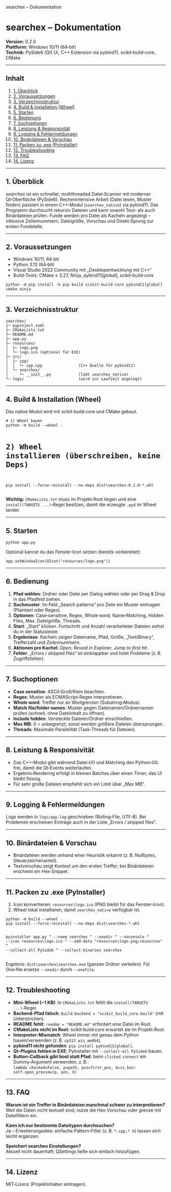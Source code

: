<!DOCTYPE html>
<html lang="de">
<head>
<meta charset="utf-8">
searchex – Dokumentation
</head>
<body>
<h1>searchex – Dokumentation</h1>

<p><strong>Version:</strong> 0.2.0<br>
<strong>Plattform:</strong> Windows 10/11 (64‑bit)<br>
<strong>Technik:</strong> PySide6 (Qt) UI, C++ Extension via pybind11, scikit‑build‑core, CMake</p>

<hr>

<h2>Inhalt</h2>
<ol>
  <li><a href="#ueberblick">1. Überblick</a></li>
  <li><a href="#voraussetzungen">2. Voraussetzungen</a></li>
  <li><a href="#verzeichnisstruktur">3. Verzeichnisstruktur</a></li>
  <li><a href="#build-wheel">4. Build &amp; Installation (Wheel)</a></li>
  <li><a href="#starten">5. Starten</a></li>
  <li><a href="#bedienung">6. Bedienung</a></li>
  <li><a href="#optionen">7. Suchoptionen</a></li>
  <li><a href="#leistung">8. Leistung &amp; Responsivität</a></li>
  <li><a href="#logging">9. Logging &amp; Fehlermeldungen</a></li>
  <li><a href="#binary">10. Binärdateien &amp; Vorschau</a></li>
  <li><a href="#exe">11. Packen zu .exe (PyInstaller)</a></li>
  <li><a href="#troubleshooting">12. Troubleshooting</a></li>
  <li><a href="#faq">13. FAQ</a></li>
  <li><a href="#lizenz">14. Lizenz</a></li>
</ol>

<hr>

<h2 id="ueberblick">1. Überblick</h2>
<p><em>searchex</em> ist ein schneller, multithreaded Datei‑Scanner mit moderner Qt‑Oberfläche (PySide6). 
Rechenintensive Arbeit (Datei lesen, Muster finden) passiert in einem C++‑Modul (<code>searchex_native</code>) via pybind11.
Das Programm durchsucht rekursiv Dateien und kann sowohl Text‑ als auch Binärdateien prüfen. Funde werden pro Datei als Kacheln
angezeigt – inklusive Zeilennummern, Dateigröße, Vorschau und Direkt‑Sprung zur ersten Fundstelle.</p>

<hr>

<h2 id="voraussetzungen">2. Voraussetzungen</h2>
<ul>
  <li>Windows 10/11, 64‑bit</li>
  <li>Python 3.13 (64‑bit)</li>
  <li>Visual Studio 2022 Community mit &bdquo;Desktopentwicklung mit C++&ldquo;</li>
  <li>Build‑Tools: CMake &ge; 3.27, Ninja, pybind11[global], scikit‑build‑core</li>
</ul>

<pre><code>python -m pip install -U pip build scikit-build-core pybind11[global] cmake ninja
</code></pre>

<hr>

<h2 id="verzeichnisstruktur">3. Verzeichnisstruktur</h2>
<pre><code>searchex/
├─ pyproject.toml
├─ CMakeLists.txt
├─ README.md
├─ app.py
├─ resources/
│  ├─ logo.png
│  └─ logo.ico (optional für EXE)
├─ src/
│  ├─ cpp/
│  │  └─ cpp.cpp                (C++ Quelle für pybind11)
│  └─ searchex/
│     └─ __init__.py            (lädt searchex_native)
└─ logs/                        (wird zur Laufzeit angelegt)
</code></pre>

<hr>

<h2 id="build-wheel">4. Build &amp; Installation (Wheel)</h2>
<p>Das native Modul wird mit scikit‑build‑core und CMake gebaut.</p>
<pre><code># 1) Wheel bauen
python -m build --wheel .

# 2) Wheel installieren (überschreiben, keine Deps)
pip install --force-reinstall --no-deps dist\searchex-0.2.0-*.whl
</code></pre>

<p><strong>Wichtig:</strong> <code>CMakeLists.txt</code> muss im Projekt‑Root liegen und eine <code>install(TARGETS ...)</code>‑Regel besitzen,
damit die erzeugte <code>.pyd</code> im Wheel landet.</p>

<hr>

<h2 id="starten">5. Starten</h2>
<pre><code>python app.py
</code></pre>
<p>Optional kannst du das Fenster‑Icon setzen (bereits vorbereitet):</p>
<pre><code>app.setWindowIcon(QIcon("resources/logo.png"))
</code></pre>

<hr>

<h2 id="bedienung">6. Bedienung</h2>
<ol>
  <li><strong>Pfad wählen</strong>: Ordner oder Datei per Dialog wählen oder per Drag &amp; Drop in das Pfadfeld ziehen.</li>
  <li><strong>Suchmuster</strong>: Im Feld &bdquo;Search patterns&ldquo; pro Zeile ein Muster eintragen (Plaintext oder Regex).</li>
  <li><strong>Optionen</strong>: Case‑sensitive, Regex, Whole word, Name‑Matching, Hidden Files, Max. Dateigröße, Threads.</li>
  <li><strong>Start</strong>: &bdquo;Start&ldquo; klicken. Fortschritt und Anzahl verarbeiteter Dateien siehst du in der Statusleiste.</li>
  <li><strong>Ergebnisse</strong>: Kacheln zeigen Dateiname, Pfad, Größe, &bdquo;Text/Binary&ldquo;, Trefferzahl und <em>Zeilennummern</em>.</li>
  <li><strong>Aktionen pro Kachel</strong>: <em>Open</em>, <em>Reveal in Explorer</em>, <em>Jump to first hit</em>.</li>
  <li><strong>Fehler</strong>: &bdquo;Errors / skipped files&ldquo; ist einklappbar und listet Probleme (z. B. Zugriffsfehler).</li>
</ol>

<hr>

<h2 id="optionen">7. Suchoptionen</h2>
<ul>
  <li><strong>Case sensitive</strong>: ASCII‑Groß/Klein beachten.</li>
  <li><strong>Regex</strong>: Muster als ECMAScript‑Regex interpretieren.</li>
  <li><strong>Whole word</strong>: Treffer nur an Wortgrenzen (Substring‑Modus).</li>
  <li><strong>Match file/folder names</strong>: Muster gegen Dateinamen/Ordnernamen prüfen (schnell, ohne Dateiinhalt zu öffnen).</li>
  <li><strong>Include hidden</strong>: Versteckte Dateien/Ordner einschließen.</li>
  <li><strong>Max MB</strong>: 0 = unbegrenzt; sonst werden größere Dateien übersprungen.</li>
  <li><strong>Threads</strong>: Maximale Parallelität (Task‑Threads für Dateien).</li>
</ul>

<hr>

<h2 id="leistung">8. Leistung &amp; Responsivität</h2>
<ul>
  <li>Das C++‑Modul gibt während Datei‑I/O und Matching den Python‑GIL frei, damit die Qt‑Events weiterlaufen.</li>
  <li>Ergebnis‑Rendering erfolgt in kleinen Batches über einen Timer; das UI bleibt flüssig.</li>
  <li>Für sehr große Dateien empfiehlt sich ein Limit über &bdquo;Max MB&ldquo;.</li>
</ul>

<hr>

<h2 id="logging">9. Logging &amp; Fehlermeldungen</h2>
<p>Logs werden in <code>logs/app.log</code> geschrieben (Rolling‑File, UTF‑8). 
Bei Problemen erscheinen Einträge auch in der Liste &bdquo;Errors / skipped files&ldquo;.</p>

<hr>

<h2 id="binary">10. Binärdateien &amp; Vorschau</h2>
<ul>
  <li>Binärdateien werden anhand einer Heuristik erkannt (z. B. Nullbytes, Steuerzeichenanteil).</li>
  <li>Textvorschau zeigt Kontext um den ersten Treffer; bei Binärdateien erscheint ein Hex‑Snippet.</li>
</ul>

<hr>

<h2 id="exe">11. Packen zu .exe (PyInstaller)</h2>
<ol>
  <li>Icon konvertieren: <code>resources\logo.ico</code> (PNG bleibt für das Fenster‑Icon).</li>
  <li>Wheel lokal installieren, damit <code>searchex_native</code> verfügbar ist.</li>
</ol>
<pre><code>python -m build --wheel .
pip install --force-reinstall --no-deps dist\searchex-*.whl

pyinstaller app.py ^
  --name searchex ^
  --onedir ^
  --noconsole ^
  --icon resources\logo.ico ^
  --add-data "resources\logo.png;resources" ^
  --collect-all PySide6 ^
  --collect-binaries searchex
</code></pre>
<p>Ergebnis: <code>dist\searchex\searchex.exe</code> (ganzen Ordner verteilen). 
Für One‑file ersetze <code>--onedir</code> durch <code>--onefile</code>.</p>

<hr>

<h2 id="troubleshooting">12. Troubleshooting</h2>
<ul>
  <li><strong>Mini‑Wheel (~1&nbsp;KB)</strong>: In <code>CMakeLists.txt</code> fehlt die <code>install(TARGETS ...)</code>‑Regel.</li>
  <li><strong>Backend‑Pfad falsch</strong>: <code>build-backend = "scikit_build_core.build"</code> (mit Unterstrichen).</li>
  <li><strong>README fehlt</strong>: <code>readme = "README.md"</code> erfordert eine Datei im Root.</li>
  <li><strong>CMakeLists nicht im Root</strong>: scikit‑build‑core erwartet sie im Projekt‑Root.</li>
  <li><strong>Interpreter‑Mismatch</strong>: Wheel immer mit genau dem Python bauen/verwenden (z. B. <code>cp313 win_amd64</code>).</li>
  <li><strong>pybind11 nicht gefunden</strong>: <code>pip install pybind11[global]</code>.</li>
  <li><strong>Qt‑Plugins fehlen in EXE</strong>: PyInstaller mit <code>--collect-all PySide6</code> bauen.</li>
  <li><strong>Button‑Callback gibt bool statt Pfad</strong>: beim <code>clicked.connect</code> ein Dummy‑Argument verwenden, z. B.:<br>
  <code>lambda checked=False, p=path, pos=first_pos, b=is_bin: self.open_preview(p, pos, b)</code></li>
</ul>

<hr>

<h2 id="faq">13. FAQ</h2>
<p><strong>Warum ist ein Treffer in Binärdateien manchmal schwer zu interpretieren?</strong><br>
Weil die Daten nicht textuell sind; nutze die Hex‑Vorschau oder grenze mit Dateifiltern ein.</p>

<p><strong>Kann ich nur bestimmte Dateitypen durchsuchen?</strong><br>
Ja – Erweiterungsidee: einfache Pattern‑Filter (z. B. <code>*.cpp;*.h</code>) lassen sich leicht ergänzen.</p>

<p><strong>Speichert searchex Einstellungen?</strong><br>
Aktuell nicht dauerhaft; QSettings ließe sich einfach hinzufügen.</p>

<hr>

<h2 id="lizenz">14. Lizenz</h2>
<p>MIT‑Lizenz (Projektinhaber eintragen).</p>

</body>
</html>
